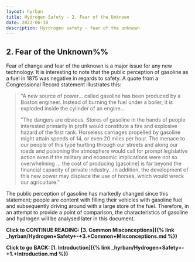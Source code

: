```yaml
---
layout: hyrban
title: Hydrogen Safety - 2. Fear of the Unknown
date: 2022-06-10
description: Hyrdrogen safety - fear of the unknown
---
```

## 2. Fear of the Unknown%%

Fear of change and fear of the unknown is a major issue for any new technology. It is interesting to note that the public perception of gasoline as a fuel in 1875 was negative in regards to safety. A quote from a Congressional Record statement illustrates this:

> "A new source of power... called gasoline has been produced by a Boston engineer. Instead of burning the fuel under a boiler, it is exploded inside the cylinder of an engine...
>
> "The dangers are obvious. Stores of gasoline in the hands of people interested primarily in profit would constitute a fire and explosive hazard of the first rank. Horseless carriages propelled by gasoline might attain speeds of 14, or even 20 miles per hour. The menace to our people of this type hurtling through our streets and along our roads and poisoning the atmosphere would call for prompt legislative action even if the military and economic implications were not so overwhelming ... the cost of producing [gasoline] is far beyond the financial capacity of private industry...In addition, the development of this new power may displace the use of horses, which would wreck our agriculture."

The public perception of gasoline has markedly changed since this statement; people are content with filling their vehicles with gasoline fuel and subsequently driving around with a large store of the fuel. Therefore, in an attempt to provide a point of comparison, the characteristics of gasoline and hydrogen will be analysed later in this document.

**Click to CONTINUE READING: [3. Common Misconceptions]({% link _hyrban/Hydrogen+Safety+-+3.+Common+Misconceptions.md %})**

**Click to go BACK: [1. Introduction]({% link _hyrban/Hydrogen+Safety+-+1.+Introduction.md %})**
